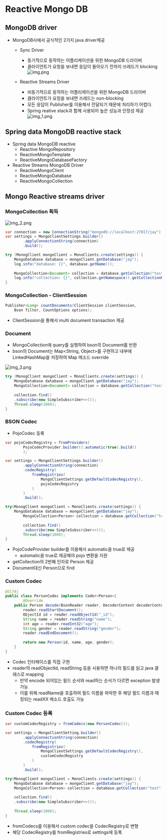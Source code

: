 # Reactive Mongo DB
## MongoDB driver
* MongoDB사에서 공식적인 2가지 java driver제공
  * Sync Driver
    * 동기적으로 동작하는 어플리케이션을 위한 MongoDB 드라이버
    * 클라이언트가 요청을 보내면 응답이 돌아오기 전까지 쓰레드가 blocking  
![img.png](../resource/reactive-programing/mongoDB/img.png)

  * Reactive Streams Driver
    * 비동기적으로 동작하는 어플리케이션을 위한 MongoDB 드라이버
    * 클라이언트가 요청을 보내면 쓰레드는 non-blocking
    * 모든 응답이 Publisher를 이용해서 전달되기 때문에 처리하기 어렵다.
    * Spring reative stack과 함께 사용되어 높은 성능과 안정성 제공  
![img_1.png](../resource/reactive-programing/mongoDB/img_1.png)

## Spring data MongoDB reactive stack
* Spring data MongoDB reactive 
  * Reactive MongoRepository
  * ReactiveMongoTemplate
  * ReactiveMongoDatabaseFactory
* Reactive Streams MongoDB Driver
  * ReactiveMongoClient
  * ReactiveMongoDatabase
  * ReactiveMongoCollection

## Mongo Reactive streams driver
### MongoCollection 획득 
![img_2.png](../resource/reactive-programing/mongoDB/img_2.png)

```java
var connection = new ConnectionString("mongodb://localhost:27017/jay");
var settings = MongoClientSettings.builder()
        .applyConnectionString(connection)
        .build();

try (MonogClient mongoClient = MonoClients.create(settings)) {
    MongoDatabase database = mongoClient.getDatabase("jay");
	log.info("database: {}", database.getName());
	
    MongoCollection<Document> collection = database.getCollection("test");
	log.info("collection: {}", collection.getNamespace().getCollectionName());
}
```

### MongoCollection - ClientSession
```java
Publisher<Long> countDocuments(ClientSession clientSession, 
    Bson filter, CountOptions options);
```
* ClientSession을 통해서 multi document transaction 제공

### Document 
* MongoCollection에 query를 실행하여 bson의 Document를 반환
* bson의 Document는 Map<String, Object>를 구현하고 내부에 LinkedHashMap을 저장하여 Map 메소드 override  

![img_3.png](../resource/reactive-programing/mongoDB/img_3.png)

```java
try (MonogClient mongoClient = MonoClients.create(settings)) {
    MongoDatabase database = mongoClient.getDatabase("jay"); 
    MongoCollection<Document> collection = database.getCollection("test");
	
	collection.find()
    .subscribe(new SimpleSubscriber<>());
	Thread.sleep(1000);
}
```

### BSON Codec
* PojoCodec 등록

```java
var pojoCodecRegistry = fromProviders(
	    PojoCodecProvider.builder().automatic(true).build()
        );

var settings = MongoClientSettings.builder()
        .applyConnectionString(connection)
        .codecRegistry(
			fromRegistries(
				MongoClientSettings.getDefaultCodecRegistry(),
                pojoCodecRegistry
            )   
        )
        .build();

try(MonogClient mongoClient = MonoClients.create(settings)) {
    MongoDatabase database = mongoClient.getDatabase("jay");
	    MongoCollection<Person> collection = database.getCollection("test", Person.class);
		
		collection.find()
        .subscribe(new SimpleSubscriber<>());
		Thread.sleep(1000);
}
```
* PojoCodeProvider builder를 이용해서 automatic을 true로 제공
  * automatic을 true로 제공해야 pojo 변환을 지원
* getCollection의 2번째 인자로 Person 제공
* Document대신 Person으로 find


### Custom Codec

```java
@Slf4j
public class PersonCodec implements Coder<Person>{
	    @Override
    public Person decode(BsonReader reader, DecoderContext decoderContext) {
        reader.readStartDocument();
        ObjectId id = reader.readObjectId("_id");
        String name = reader.readString("name");
        int age = reader.readInt32("age");
        String gender = reader.readString("gender");
		reader.readEndDocument();
		
        return new Person(id, name, age, gender);
    }
}
```
* Codec 인터페이스를 직접 구현
* reader의 readObjectId, readString 등을 사용하면 하나의 필드를 읽고 java 클래스로 mapping
  * 만약 encode 되어있는 필드 순서와 read하는 순서가 다르면 exception 발생 가능
  * 이를 위해 readName을 호출하여 필드 이름을 파악한 후 해당 필드 이름과 매칭되는 readXX 메소드 호출도 가능
  
### Custom Codec 등록
```java
var customCodecRegistry = fromCodecs(new PersonCodec());

var settings = MongoClientSetting.builder()
        .applyConnectionString(connection)
        .codecRegistry(
			fromRegistries(
				MongoClientSettings.getDefaultCodecRegistry(),
                customCodecRegistry
            )   
        )
        .build();

try(MonogClient mongoClient = MonoClients.create(settings)) {
    MongoDatabase database = mongoClient.getDatabase("jay");
    MongoCollection<Person> collection = database.getCollection("test", Person.class);
                  
    collection.find()
    .subscribe(new SimpleSubscriber<>());
                  
    Thread.sleep(1000);
}
```

* fromCodecs를 이용해서 custom codec을 CodecRegistry로 변형
* 해당 CodecRegistry를 fromRegistries로 settings에 등록
 